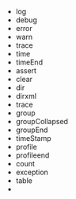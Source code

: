 * log 
* debug
* error
* warn
* trace
* time
* timeEnd
* assert
* clear
* dir
* dirxml
* trace
* group
* groupCollapsed
* groupEnd
* timeStamp
* profile
* profileend
* count
* exception
* table
* 
